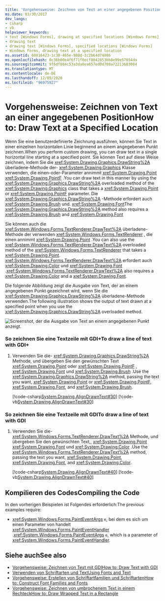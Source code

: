 ```yaml
---
title: 'Vorgehensweise: Zeichnen von Text an einer angegebenen Position'
ms.date: 03/30/2017
dev_langs:
- csharp
- vb
helpviewer_keywords:
- text [Windows Forms], drawing at specified locations [Windows Forms]
- drawing text
- drawing text [Windows Forms], specified locations [Windows Forms]
- Windows Forms, drawing text at a specified location
ms.assetid: 60816423-1c38-465e-980d-2c2b64d74086
ms.openlocfilehash: 0c36b00e4f6f71f0ecf8042853bb8e99e57854da
ms.sourcegitcommit: 9f6df084c53a3da0ea657ed0d708a72213683084
ms.translationtype: MT
ms.contentlocale: de-DE
ms.lasthandoff: 12/09/2020
ms.locfileid: "96975927"
---
```

# <a name="how-to-draw-text-at-a-specified-location"></a><span data-ttu-id="b8256-102">Vorgehensweise: Zeichnen von Text an einer angegebenen Position</span><span class="sxs-lookup"><span data-stu-id="b8256-102">How to: Draw Text at a Specified Location</span></span>
<span data-ttu-id="b8256-103">Wenn Sie eine benutzerdefinierte Zeichnung ausführen, können Sie Text in einer einzelnen horizontalen Linie beginnend an einem angegebenen Punkt zeichnen.</span><span class="sxs-lookup"><span data-stu-id="b8256-103">When you perform custom drawing, you can draw text in a single horizontal line starting at a specified point.</span></span> <span data-ttu-id="b8256-104">Sie können Text auf diese Weise zeichnen, indem Sie die <xref:System.Drawing.Graphics.DrawString%2A> überladene-Methode der- <xref:System.Drawing.Graphics> Klasse verwenden, die einen-oder-Parameter annimmt <xref:System.Drawing.Point> <xref:System.Drawing.PointF> .</span><span class="sxs-lookup"><span data-stu-id="b8256-104">You can draw text in this manner by using the <xref:System.Drawing.Graphics.DrawString%2A> overloaded method of the <xref:System.Drawing.Graphics> class that takes a <xref:System.Drawing.Point> or <xref:System.Drawing.PointF> parameter.</span></span> <span data-ttu-id="b8256-105">Die <xref:System.Drawing.Graphics.DrawString%2A> -Methode erfordert auch <xref:System.Drawing.Brush> und. <xref:System.Drawing.Font></span><span class="sxs-lookup"><span data-stu-id="b8256-105">The <xref:System.Drawing.Graphics.DrawString%2A> method also requires a <xref:System.Drawing.Brush> and <xref:System.Drawing.Font></span></span>  
  
 <span data-ttu-id="b8256-106">Sie können auch die <xref:System.Windows.Forms.TextRenderer.DrawText%2A> überladene-Methode der verwenden <xref:System.Windows.Forms.TextRenderer> , die einen annimmt <xref:System.Drawing.Point> .</span><span class="sxs-lookup"><span data-stu-id="b8256-106">You can also use the <xref:System.Windows.Forms.TextRenderer.DrawText%2A> overloaded method of the <xref:System.Windows.Forms.TextRenderer> that takes a <xref:System.Drawing.Point>.</span></span> <span data-ttu-id="b8256-107"><xref:System.Windows.Forms.TextRenderer.DrawText%2A> erfordert auch <xref:System.Drawing.Color> und <xref:System.Drawing.Font> .</span><span class="sxs-lookup"><span data-stu-id="b8256-107"><xref:System.Windows.Forms.TextRenderer.DrawText%2A> also requires a <xref:System.Drawing.Color> and a <xref:System.Drawing.Font>.</span></span>  
  
 <span data-ttu-id="b8256-108">Die folgende Abbildung zeigt die Ausgabe von Text, der an einem angegebenen Punkt gezeichnet wird, wenn Sie die <xref:System.Drawing.Graphics.DrawString%2A> überladene-Methode verwenden.</span><span class="sxs-lookup"><span data-stu-id="b8256-108">The following illustration shows the output of text drawn at a specified point when you use the <xref:System.Drawing.Graphics.DrawString%2A> overloaded method.</span></span>  
  
 ![Screenshot, der die Ausgabe von Text an einem angegebenen Punkt anzeigt.](./media/how-to-draw-text-at-a-specified-location/font-text-specified-point.png)  
  
### <a name="to-draw-a-line-of-text-with-gdi"></a><span data-ttu-id="b8256-110">So zeichnen Sie eine Textzeile mit GDI+</span><span class="sxs-lookup"><span data-stu-id="b8256-110">To draw a line of text with GDI+</span></span>  
  
1. <span data-ttu-id="b8256-111">Verwenden Sie die- <xref:System.Drawing.Graphics.DrawString%2A> Methode, und übergeben Sie den gewünschten Text <xref:System.Drawing.Point> oder <xref:System.Drawing.PointF> , <xref:System.Drawing.Font> und <xref:System.Drawing.Brush> .</span><span class="sxs-lookup"><span data-stu-id="b8256-111">Use the <xref:System.Drawing.Graphics.DrawString%2A> method, passing the text you want, <xref:System.Drawing.Point> or <xref:System.Drawing.PointF>, <xref:System.Drawing.Font>, and <xref:System.Drawing.Brush>.</span></span>  
  
     [!code-csharp[System.Drawing.AlignDrawnText#30](~/samples/snippets/csharp/VS_Snippets_Winforms/System.Drawing.AlignDrawnText/CS/Form1.cs#30)]
     [!code-vb[System.Drawing.AlignDrawnText#30](~/samples/snippets/visualbasic/VS_Snippets_Winforms/System.Drawing.AlignDrawnText/VB/Form1.vb#30)]  
  
### <a name="to-draw-a-line-of-text-with-gdi"></a><span data-ttu-id="b8256-112">So zeichnen Sie eine Textzeile mit GDI</span><span class="sxs-lookup"><span data-stu-id="b8256-112">To draw a line of text with GDI</span></span>  
  
1. <span data-ttu-id="b8256-113">Verwenden Sie die- <xref:System.Windows.Forms.TextRenderer.DrawText%2A> Methode, und übergeben Sie den gewünschten Text,, <xref:System.Drawing.Point> <xref:System.Drawing.Font> und <xref:System.Drawing.Color> .</span><span class="sxs-lookup"><span data-stu-id="b8256-113">Use the <xref:System.Windows.Forms.TextRenderer.DrawText%2A> method, passing the text you want, <xref:System.Drawing.Point>, <xref:System.Drawing.Font>, and <xref:System.Drawing.Color>.</span></span>  
  
     [!code-csharp[System.Drawing.AlignDrawnText#40](~/samples/snippets/csharp/VS_Snippets_Winforms/System.Drawing.AlignDrawnText/CS/Form1.cs#40)]
     [!code-vb[System.Drawing.AlignDrawnText#40](~/samples/snippets/visualbasic/VS_Snippets_Winforms/System.Drawing.AlignDrawnText/VB/Form1.vb#40)]  
  
## <a name="compiling-the-code"></a><span data-ttu-id="b8256-114">Kompilieren des Codes</span><span class="sxs-lookup"><span data-stu-id="b8256-114">Compiling the Code</span></span>  
 <span data-ttu-id="b8256-115">In den vorherigen Beispielen ist Folgendes erforderlich:</span><span class="sxs-lookup"><span data-stu-id="b8256-115">The previous examples require:</span></span>  
  
- <span data-ttu-id="b8256-116"><xref:System.Windows.Forms.PaintEventArgs>  `e`, bei dem es sich um einen Parameter von handelt <xref:System.Windows.Forms.PaintEventHandler> .</span><span class="sxs-lookup"><span data-stu-id="b8256-116"><xref:System.Windows.Forms.PaintEventArgs>  `e`, which is a parameter of <xref:System.Windows.Forms.PaintEventHandler>.</span></span>  
  
## <a name="see-also"></a><span data-ttu-id="b8256-117">Siehe auch</span><span class="sxs-lookup"><span data-stu-id="b8256-117">See also</span></span>

- [<span data-ttu-id="b8256-118">Vorgehensweise: Zeichnen von Text mit GDI</span><span class="sxs-lookup"><span data-stu-id="b8256-118">How to: Draw Text with GDI</span></span>](how-to-draw-text-with-gdi.md)
- [<span data-ttu-id="b8256-119">Verwenden von Schriftarten und Text</span><span class="sxs-lookup"><span data-stu-id="b8256-119">Using Fonts and Text</span></span>](using-fonts-and-text.md)
- [<span data-ttu-id="b8256-120">Vorgehensweise: Erstellen von Schriftartfamilien und Schriftarten</span><span class="sxs-lookup"><span data-stu-id="b8256-120">How to: Construct Font Families and Fonts</span></span>](how-to-construct-font-families-and-fonts.md)
- [<span data-ttu-id="b8256-121">Vorgehensweise: Zeichnen von umbrochenem Text in einem Rechteck</span><span class="sxs-lookup"><span data-stu-id="b8256-121">How to: Draw Wrapped Text in a Rectangle</span></span>](how-to-draw-wrapped-text-in-a-rectangle.md)
